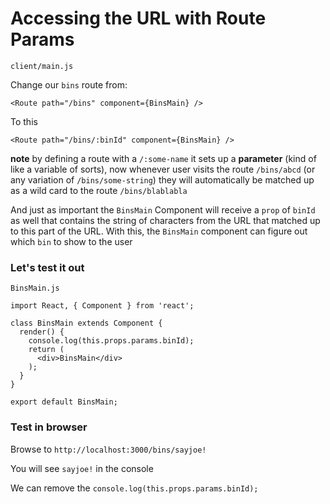 # Accessing the URL with Route Params

`client/main.js`

Change our `bins` route from:

`<Route path="/bins" component={BinsMain} />`

To this

`<Route path="/bins/:binId" component={BinsMain} />`

**note** by defining a route with a `/:some-name` it sets up a **parameter** (kind of like a variable of sorts), now whenever user visits the route `/bins/abcd` (or any variation of `/bins/some-string`) they will automatically be matched up as a wild card to the route `/bins/blablabla`

And just as important the `BinsMain` Component will receive a `prop` of `binId` as well that contains the string of characters from the URL that matched up to this part of the URL. With this, the `BinsMain` component can figure out which `bin` to show to the user

### Let's test it out
`BinsMain.js`

```
import React, { Component } from 'react';

class BinsMain extends Component {
  render() {
    console.log(this.props.params.binId);
    return (
      <div>BinsMain</div>
    );
  }
}

export default BinsMain;
```

### Test in browser
Browse to `http://localhost:3000/bins/sayjoe!`

You will see `sayjoe!` in the console

We can remove the `console.log(this.props.params.binId);`



